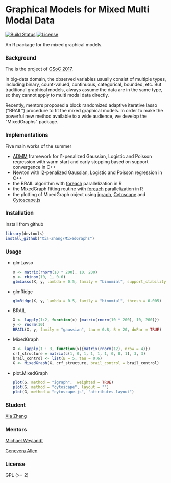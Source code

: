 Graphical Models for Mixed Multi Modal Data
=====
[![Build Status](https://travis-ci.com/Xia-Zhang/MixedGraphs.svg?token=oYxg4uPnDpxizy9yT9x8&branch=master)](https://travis-ci.com/Xia-Zhang/MixedGraphs) [![License](http://img.shields.io/badge/license-GPL%20%28%3E=%202%29-brightgreen.svg?style=flat)](http://www.gnu.org/licenses/gpl-2.0.html)

An R package for the mixed graphical models.

### Background
The is the project of [GSoC 2017](https://summerofcode.withgoogle.com/projects/).

In big-data domain, the observed variables usually consist of multiple types, including binary, count-valued, continuous, categorical, bounded, etc. But traditional graphical models, always assume the data are in the same type, so they cannot apply to multi modal data directly. 

Recently, mentors proposed a block randomized adaptive iterative lasso ("BRAIL") procedure to fit the mixed graphical models. In order to make the powerful new method available to a wide audience, we develop the "MixedGraphs" package.

### Implementations
Five main works of the summer
- [ADMM](http://stanford.edu/~boyd/admm.html) framework for l1-penalized Gaussian, Logistic and Poisson regression with warm start and early stopping based on support convergence in C++
- Newton with l2-penalized Gaussian, Logistic and Poisson regression in C++
- the BRAIL algorithm with [foreach](https://CRAN.R-projet.org/package=foreach) parallelization in R
- the MixedGraph fitting routine with [foreach](https://CRAN.R-projet.org/package=foreach) parallelization in R
- the plotting of MixedGraph object using [igraph](http://igraph.org/r/), [Cytoscape](http://www.cytoscape.org/) and [Cytoscape.js](http://js.cytoscape.org/)

### Installation
Install from github
```r
library(devtools)
install_github("Xia-Zhang/MixedGraphs")
```

### Usage
- glmLasso
    ```r
    X <- matrix(rnorm(10 * 200), 10, 200)
    y <- rbinom(10, 1, 0.6)
    glmLasso(X, y, lambda = 0.5, family = "binomial", support_stability = 10) 
    ```
- glmRidge
    ```r
    glmRidge(X, y, lambda = 0.5, family = "binomial", thresh = 0.005)
    ```
- BRAIL
    ```r
    X <- lapply(1:2, function(x) {matrix(rnorm(10 * 200), 10, 200)})
    y <- rnorm(10)
    BRAIL(X, y, family = "gaussian", tau = 0.8, B = 20, doPar = TRUE)
    ```

- MixedGraph
    ```r
    X <- lapply(1 : 3, function(x){matrix(rnorm(12), nrow = 4)})
    crf_structure = matrix(c(1, 0, 1, 1, 1, 1, 0, 0, 1), 3, 3)
    brail_control <- list(B = 5, tau = 0.6)
    G <- MixedGraph(X, crf_structure, brail_control = brail_control)
    ```
- plot.MixedGraph
    ```r
    plot(G, method = "igraph",  weighted = TRUE)
    plot(G, method = "cytoscape", layout = "")
    plot(G, method = "cytoscape.js", "attributes-layout")
    ```
### Student
[Xia Zhang](zhangxia9403@gmail.com)

### Mentors
[Michael Weylandt](michael.weylandt@rice.edu)

[Genevera Allen](http://www.stat.rice.edu/~gallen)

### License
GPL (>= 2)
